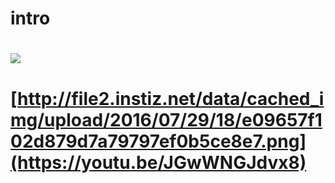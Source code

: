 # intro

# ![](http://file2.instiz.net/data/cached_img/upload/2016/07/29/18/e09657f102d879d7a79797ef0b5ce8e7.png)

# [http://file2.instiz.net/data/cached_img/upload/2016/07/29/18/e09657f102d879d7a79797ef0b5ce8e7.png](https://youtu.be/JGwWNGJdvx8)
